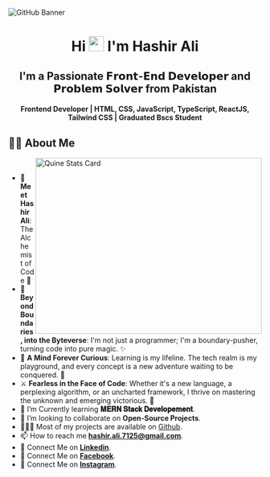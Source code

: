 ![GitHub Banner](https://github.com/Hashuudev/Hashuudev/assets/94761963/c81a95df-f5c7-4b1b-832e-0924bcde7014)

<h1 align="center">Hi <img src="https://blog.joypixels.com/content/images/2019/06/waving_hand_sign_1024.gif" width="30px"> I'm <b>Hashir Ali</b></h1>

<h2 align="center"><b>I'm a Passionate 𝗙𝗿𝗼𝗻𝘁-𝗘𝗻𝗱 𝗗𝗲𝘃𝗲𝗹𝗼𝗽𝗲𝗿 and 𝗣𝗿𝗼𝗯𝗹𝗲𝗺 𝗦𝗼𝗹𝘃𝗲𝗿 from Pakistan</b></h2>

<h4 align="center"><b>Frontend Developer | HTML, CSS, JavaScript, TypeScript, ReactJS, Tailwind CSS | Graduated Bscs Student</b></h4>

## 🙋‍♂️ About Me

<a><img align="right" src="https://stats.quine.sh/Hashuudev/github?theme=dark" alt="Quine Stats Card" title="Quine Stats Card" width="450" height="350" /></a> 

<br>

- 🌟 **Meet Hashir Ali**: The Alchemist of Code 🌟 
- 🚀 **Beyond Boundaries, into the Byteverse**: I'm not just a programmer; I'm a boundary-pusher, turning code into pure magic. ✨
- 🌌 **A Mind Forever Curious**: Learning is my lifeline. The tech realm is my playground, and every concept is a new adventure waiting to be conquered. 🧠
- ⚔️ **Fearless in the Face of Code**: Whether it's a new language, a perplexing algorithm, or an uncharted framework, I thrive on mastering the unknown and emerging victorious. 💪
- 📘 I’m Currently learning **𝐌𝐄𝐑𝐍 𝐒𝐭𝐚𝐜𝐤 𝐃𝐞𝐯𝐞𝐥𝐨𝐩𝐞𝐦𝐞𝐧𝐭**.
- 👯 I’m looking to collaborate on **Open-Source Projects**.
- 👨🏻‍💻 Most of my projects are available on [Github](https://github.com/Hashuudev "GitHub Profile").
- 📫 How to reach me **hashir.ali.7125@gmail.com**.
- 🔗 Connect Me on [**Linkedin**](https://www.linkedin.com/in/hashir-ali-dev/ "LinkedIn Profile").
- 🔗 Connect Me on [**Facebook**](https://www.facebook.com/hashir.rana.904 "Facebook Profile").
- 🔗 Connect Me on [**Instagram**](https://www.instagram.com/hashir_alii_xd/ "Instagram Profile").
